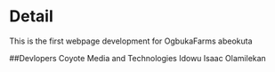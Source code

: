 # Detail
This is the first webpage development for OgbukaFarms abeokuta 

##Devlopers 
Coyote Media and Technologies 
Idowu Isaac Olamilekan 
